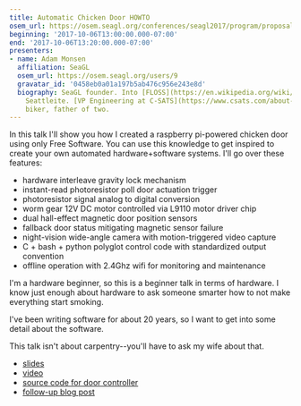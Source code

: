```yaml
---
title: Automatic Chicken Door HOWTO
osem_url: https://osem.seagl.org/conferences/seagl2017/program/proposals/290
beginning: '2017-10-06T13:00:00.000-07:00'
end: '2017-10-06T13:20:00.000-07:00'
presenters:
- name: Adam Monsen
  affiliation: SeaGL
  osem_url: https://osem.seagl.org/users/9
  gravatar_id: '0458eb0a01a197b5ab476c956e243e8d'
  biography: SeaGL founder. Into [FLOSS](https://en.wikipedia.org/wiki/Free_and_open-source_software).
    Seattleite. [VP Engineering at C-SATS](https://www.csats.com/about-us). Baker,
    biker, father of two.
---
```


In this talk I'll show you how I created a raspberry pi-powered chicken door using only Free Software. You can use this knowledge to get inspired to create your own automated hardware+software systems. I'll go over these features:

* hardware interleave gravity lock mechanism
* instant-read photoresistor poll door actuation trigger
* photoresistor signal analog to digital conversion
* worm gear 12V DC motor controlled via L9110 motor driver chip
* dual hall-effect magnetic door position sensors
* fallback door status mitigating magnetic sensor failure
* night-vision wide-angle camera with motion-triggered video capture
* C + bash + python polyglot control code with standardized output convention
* offline operation with 2.4Ghz wifi for monitoring and maintenance

I'm a hardware beginner, so this is a beginner talk in terms of hardware. I know just enough about hardware to ask someone smarter how to not make everything start smoking.

I've been writing software for about 20 years, so I want to get into some detail about the software.

This talk isn't about carpentry--you'll have to ask my wife about that.

* [slides](https://github.com/meonkeys/seagl2017-rpi-talk)
* [video](https://archive.org/details/AutomaticChickenDoorHOWTOATalkByAdamMonsenAtSeaGL2017)
* [source code for door controller](https://github.com/meonkeys/rpi-chx-code)
* [follow-up blog post](https://adammonsen.com/post/1425)
